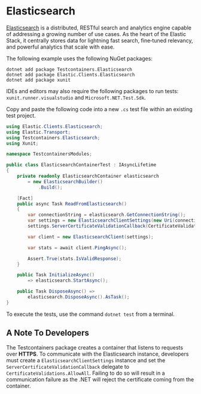 # Elasticsearch

[Elasticsearch](https://www.elastic.co/elasticsearch/) is a distributed, RESTful search and analytics engine capable of addressing a growing number of use cases. As the heart of the Elastic Stack, it centrally stores data for lightning fast search, fine‑tuned relevancy, and powerful analytics that scale with ease.

The following example uses the following NuGet packages:

```console title="Install the NuGet dependencies"
dotnet add package Testcontainers.Elasticsearch
dotnet add package Elastic.Clients.Elasticsearch
dotnet add package xunit
```

IDEs and editors may also require the following packages to run tests: `xunit.runner.visualstudio` and `Microsoft.NET.Test.Sdk`.

Copy and paste the following code into a new `.cs` test file within an existing test project.

```csharp
using Elastic.Clients.Elasticsearch;
using Elastic.Transport;
using Testcontainers.Elasticsearch;
using Xunit;

namespace TestcontainersModules;

public class ElasticsearchContainerTest : IAsyncLifetime
{
    private readonly ElasticsearchContainer elasticsearch
        = new ElasticsearchBuilder()
            .Build();

    [Fact]
    public async Task ReadFromElasticsearch()
    {
        var connectionString = elasticsearch.GetConnectionString();
        var settings = new ElasticsearchClientSettings(new Uri(connectionString));
        settings.ServerCertificateValidationCallback(CertificateValidations.AllowAll);

        var client = new ElasticsearchClient(settings);

        var stats = await client.PingAsync();

        Assert.True(stats.IsValidResponse);
    }

    public Task InitializeAsync()
        => elasticsearch.StartAsync();

    public Task DisposeAsync() =>
        elasticsearch.DisposeAsync().AsTask();
}
```

To execute the tests, use the command `dotnet test` from a terminal.

## A Note To Developers

The Testcontainers package creates a container that listens to requests over **HTTPS**. To communicate with the Elasticsearch instance, developers must create a `ElasticsearchClientSettings` instance and set the `ServerCertificateValidationCallback` delegate to `CertificateValidations.AllowAll`. Failing to do so will result in a communication failure as the .NET will reject the certificate coming from the container.

[xunit]: https://xunit.net/
